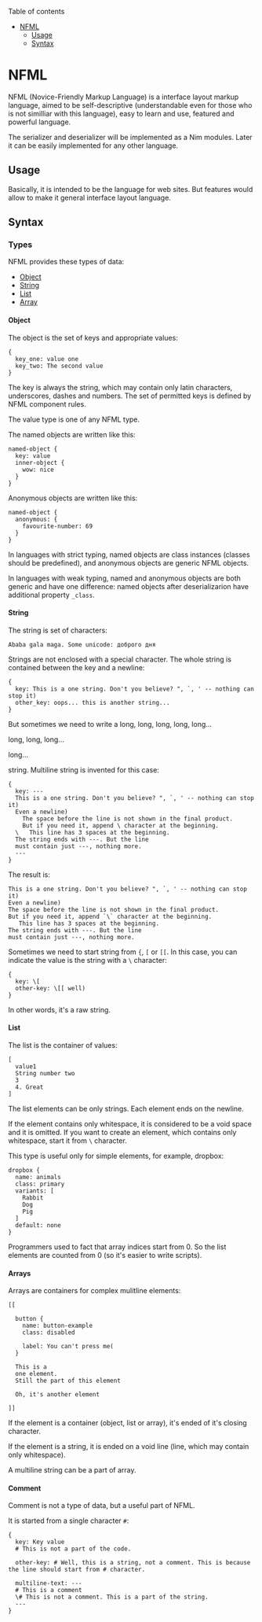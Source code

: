 Table of contents

- [NFML](#nfml)
  * [Usage](#usage)
  * [Syntax](#syntax)

# NFML

NFML (Novice-Friendly Markup Language) is a interface
layout markup language, aimed to be self-descriptive
(understandable even for those who is not similliar with
this language), easy to learn and use, featured and powerful
language.

The serializer and deserializer will be implemented as a
Nim modules. Later it can be easily implemented for any other
language.

## Usage

Basically, it is intended to be the language for web sites.
But features would allow to make it general interface layout
language.

## Syntax

### Types

NFML provides these types of data:

* [Object](#object)
* [String](#string)
* [List](#list)
* [Array](#array)

#### Object

The object is the set of keys and appropriate values:

```
{
  key_one: value one
  key_two: The second value
}
```

The key is always the string, which may contain only latin
characters, underscores, dashes and numbers.
The set of permitted keys is defined by NFML component rules.

The value type is one of any NFML type.

The named objects are written like this:

```
named-object {
  key: value
  inner-object {
    wow: nice
  }
}
```

Anonymous objects are written like this:

```
named-object {
  anonymous: {
    favourite-number: 69
  }
}
```

In languages with strict typing, named objects
are class instances (classes should be predefined),
and anonymous objects are generic NFML objects.

In languages with weak typing, named and anonymous
objects are both generic and have one difference:
named objects after deserializarion have additional
property `_class`.

#### String

The string is set of characters:

```
Ababa gala maga. Some unicode: доброго дня
```

Strings are not enclosed with a special character.
The whole string is contained between the key and a newline:

```
{
  key: This is a one string. Don't you believe? ", `, ' -- nothing can stop it)
  other_key: oops... this is another string...
}
```

But sometimes we need to write a long, long, long, long, long...

long, long, long...

long...

string. Multiline string is invented for this case:

```
{
  key: ---
  This is a one string. Don't you believe? ", `, ' -- nothing can stop it)
  Even a newline)
    The space before the line is not shown in the final product.
    But if you need it, append \ character at the beginning.
  \   This line has 3 spaces at the beginning.
  The string ends with ---. But the line
  must contain just ---, nothing more.
  ---
}
```

The result is:

```
This is a one string. Don't you believe? ", `, ' -- nothing can stop it)
Even a newline)
The space before the line is not shown in the final product.
But if you need it, append `\` character at the beginning.
   This line has 3 spaces at the beginning.
The string ends with ---. But the line
must contain just ---, nothing more.
```

Sometimes we need to start string from `{`, `[` or `[[`.
In this case, you can indicate the value is the string
with a `\` character:

```
{
  key: \[
  other-key: \[[ well)
}
```

In other words, it's a raw string.

#### List

The list is the container of values:

```
[
  value1
  String number two
  3
  4. Great
]
```

The list elements can be only strings.
Each element ends on the newline.

If the element contains only whitespace, it is
considered to be a void space and it is omitted.
If you want to create an element, which contains
only whitespace, start it from `\` character.

This type is useful only for simple elements, for
example, dropbox:

```
dropbox {
  name: animals
  class: primary
  variants: [
    Rabbit
    Dog
    Pig
  ]
  default: none
}
```

Programmers used to fact that array indices start from 0.
So the list elements are counted from 0 (so it's easier to
write scripts).

#### Arrays

Arrays are containers for complex mulitline elements:

```
[[

  button {
    name: button-example
    class: disabled

    label: You can't press me(
  }

  This is a
  one element.
  Still the part of this element

  Oh, it's another element

]]
```

If the element is a container (object, list or array),
it's ended of it's closing character.

If the element is a string, it is ended on a void line
(line, which may contain only whitespace).

A multiline string can be a part of array.


#### Comment

Comment is not a type of data, but a useful part of NFML.

It is started from a single character `#`:

```
{
  key: Key value
  # This is not a part of the code.

  other-key: # Well, this is a string, not a comment. This is because the line should start from # character.

  multiline-text: ---
  # This is a comment
  \# This is not a comment. This is a part of the string.
  ---
}
```
